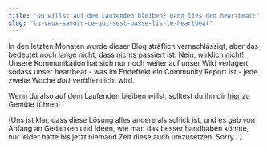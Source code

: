 ```yaml
---
title: "Du willst auf dem Laufenden bleiben? Dann lies den heartbeat!"
slug: "tu-veux-savoir-ce-qui-sest-passe-lis-le-heartbeat"
---
```


In den letzten Monaten wurde dieser Blog sträflich vernachlässigt, aber das bedeutet noch lange nicht, dass nichts passiert ist. Nein, wirklich nicht! Unsere Kommunikation hat sich nur noch weiter auf unser Wiki verlagert, sodass unser heartbeat - was im Endeffekt ein Community Report ist - jede zweite Woche *dort* veröffentlicht wird.

Wenn du also auf dem Laufenden bleiben willst, solltest du ihn dir [hier]((https://yunity.atlassian.net/wiki/pages/viewrecentblogposts.action?key=YUN)) zu Gemüte führen!

(Uns ist klar, dass diese Lösung alles andere als schick ist, und es gab von Anfang an Gedanken und Ideen, wie man das besser handhaben könnte, nur leider hatte bis jetzt niemand Zeit diese auch umzusetzen. Sorry...)
